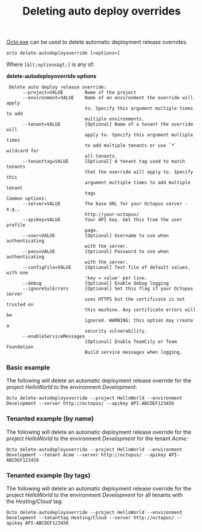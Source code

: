 ﻿---
title: Deleting auto deploy overrides

---


[Octo.exe](http://docs.octopusdeploy.com/pages/viewpage.action?pageId=360596) can be used to delete automatic deployment release overrides.

```text
octo delete-autodeployoverride [<options>]
```


Where `[&lt;options&gt;]` is any of:

**delete-autodeployoverride options**

```text
 Delete auto deploy release override: 
      --project=VALUE        Name of the project
      --environment=VALUE    Name of an environment the override will apply 
                             to. Specify this argument multiple times to add 
                             multiple environments.
      --tenant=VALUE         [Optional] Name of a tenant the override will 
                             apply to. Specify this argument multiple times 
                             to add multiple tenants or use `*` wildcard for 
                             all tenants.
      --tenanttag=VALUE      [Optional] A tenant tag used to match tenants 
                             that the override will apply to. Specify this 
                             argument multiple times to add multiple tenant 
                             tags
Common options: 
      --server=VALUE         The base URL for your Octopus server - e.g., 
                             http://your-octopus/
      --apiKey=VALUE         Your API key. Get this from the user profile 
                             page.
      --user=VALUE           [Optional] Username to use when authenticating 
                             with the server.
      --pass=VALUE           [Optional] Password to use when authenticating 
                             with the server.
      --configFile=VALUE     [Optional] Text file of default values, with one 
                             'key = value' per line.
      --debug                [Optional] Enable debug logging
      --ignoreSslErrors      [Optional] Set this flag if your Octopus server 
                             uses HTTPS but the certificate is not trusted on 
                             this machine. Any certificate errors will be 
                             ignored. WARNING: this option may create a 
                             security vulnerability.
      --enableServiceMessages
                             [Optional] Enable TeamCity or Team Foundation 
                             Build service messages when logging.
```

### Basic example


The following will delete an automatic deployment release override for the project *HelloWorld* to the environment *Development*:

```text
Octo delete-autodeployoverride --project HelloWorld --environment Development --server http://octopus/ --apikey API-ABCDEF123456
```

### Tenanted example (by name)


The following will delete an automatic deployment release override for the project *HelloWorld* to the environment *Development* for the tenant *Acme*:

```text
Octo delete-autodeployoverride --project HelloWorld --environment Development --tenant Acme --server http://octopus/ --apikey API-ABCDEF123456
```

### Tenanted example (by tags)


The following will delete an automatic deployment release override for the project *HelloWorld* to the environment *Development* for all tenants with the *Hosting/Cloud* tag:

```text
Octo delete-autodeployoverride --project HelloWorld --environment Development --tenanttag Hosting/Cloud --server http://octopus/ --apikey API-ABCDEF123456
```
